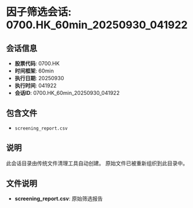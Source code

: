# 因子筛选会话: 0700.HK_60min_20250930_041922

## 会话信息
- **股票代码**: 0700.HK
- **时间框架**: 60min
- **执行日期**: 20250930
- **执行时间**: 041922
- **会话ID**: 0700.HK_60min_20250930_041922

## 包含文件
- `screening_report.csv`

## 说明
此会话目录由传统文件清理工具自动创建。
原始文件已被重新组织到此目录中。

## 文件说明
- **screening_report.csv**: 原始筛选报告
